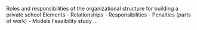 Roles and responsibilities of the organizational structure for building a private school Elements - Relationships - Responsibilities - Penalties (parts of work) - Models Feasibility study ...
